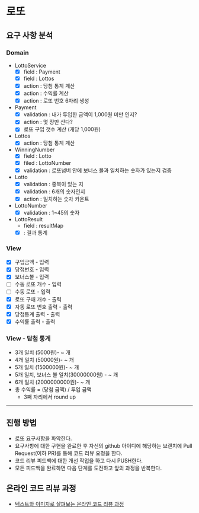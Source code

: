 # 로또
## 요구 사항 분석

### Domain
* LottoService
  - [x] field : Payment
  - [x] field : Lottos
  - [x] action : 당첨 통계 계산
  - [x] action : 수익률 계산
  - [x] action : 로또 번호 6자리 생성
* Payment
  - [x] validation : 내가 투입한 금액이 1,000원 미만 인지?
  - [x] action : 몇 장만 산다?
  - [x] 로또 구입 갯수 계산 (개당 1,000원)
* Lottos
  - [x] action : 당첨 통계 계산
* WinningNumber
  - [x] field : Lotto
  - [x] filed : LottoNumber
  - [x] validation : 로또넘버 안에 보너스 볼과 일치하는 숫자가 있는지 검증
* Lotto
  - [x] validation : 중복이 있는 지
  - [x] validation : 6개의 숫자인지
  - [x] action : 일치하는 숫자 카운트
* LottoNumber
  - [x] validation : 1~45의 숫자
* LottoResult
  - field : resultMap
  - [x] : 결과 통계

### View
* [x] 구입금액 - 입력
* [x] 당첨번호 - 입력
* [x] 보너스볼 - 입력
* [ ] 수동 로또 개수 - 입력
* [ ] 수동 로또 - 입력
* [x] 로또 구매 개수 - 출력
* [x] 자동 로또 번호 출력 - 출력
* [x] 당첨통계 출력 - 출력
* [x] 수익률 출력 - 출력

### View - 담첨 통계
* 3개 일치 (5000원)- ~ 개 
* 4개 일치 (50000원)- ~ 개
* 5개 일치 (1500000원)- ~ 개 
* 5개 일치, 보너스 볼 일치(30000000원) - ~ 개 
* 6개 일치 (2000000000원)- ~ 개
* 총 수익률 = (당첨 금액) / 투입 금액
  * 3째 자리에서 round up

----
## 진행 방법
* 로또 요구사항을 파악한다.
* 요구사항에 대한 구현을 완료한 후 자신의 github 아이디에 해당하는 브랜치에 Pull Request(이하 PR)를 통해 코드 리뷰 요청을 한다.
* 코드 리뷰 피드백에 대한 개선 작업을 하고 다시 PUSH한다.
* 모든 피드백을 완료하면 다음 단계를 도전하고 앞의 과정을 반복한다.

## 온라인 코드 리뷰 과정
* [텍스트와 이미지로 살펴보는 온라인 코드 리뷰 과정](https://github.com/next-step/nextstep-docs/tree/master/codereview)
